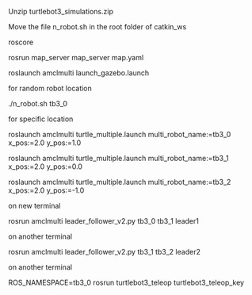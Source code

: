 Unzip turtlebot3_simulations.zip

Move the file n_robot.sh in the root folder of catkin_ws

roscore

rosrun map_server map_server map.yaml

roslaunch amclmulti launch_gazebo.launch

for random robot location

./n_robot.sh tb3_0

for specific location

roslaunch amclmulti turtle_multiple.launch multi_robot_name:=tb3_0 x_pos:=2.0 y_pos:=1.0

roslaunch amclmulti turtle_multiple.launch multi_robot_name:=tb3_1 x_pos:=2.0 y_pos:=0.0

roslaunch amclmulti turtle_multiple.launch multi_robot_name:=tb3_2 x_pos:=2.0 y_pos:=-1.0

on new terminal

rosrun amclmulti leader_follower_v2.py tb3_0 tb3_1 leader1

on another terminal

rosrun amclmulti leader_follower_v2.py tb3_1 tb3_2 leader2

on another terminal

ROS_NAMESPACE=tb3_0 rosrun turtlebot3_teleop turtlebot3_teleop_key
